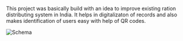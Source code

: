 This project was basically build with an idea to improve existing ration distributing system in India.
It helps in digitalizaton of records and also makes identification of users easy with help of QR codes.

![Schema](https://github.com/raibove/raquick/blob/main/images/1_er.png?raw=true)
